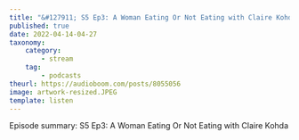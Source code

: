 ```yaml
---
title: "&#127911; S5 Ep3: A Woman Eating Or Not Eating with Claire Kohda"
published: true
date: 2022-04-14-04-27
taxonomy:
    category:
        - stream
    tag:
        - podcasts
theurl: https://audioboom.com/posts/8055056
image: artwork-resized.JPEG
template: listen
---
```


Episode summary: S5 Ep3: A Woman Eating Or Not Eating with Claire Kohda
